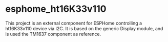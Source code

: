 # esphome_ht16K33v110

This project is an external component for ESPHome controlling a ht16K33v110 device via I2C.
It is based on the generic Display module, and is used the TM1637 component as reference.
